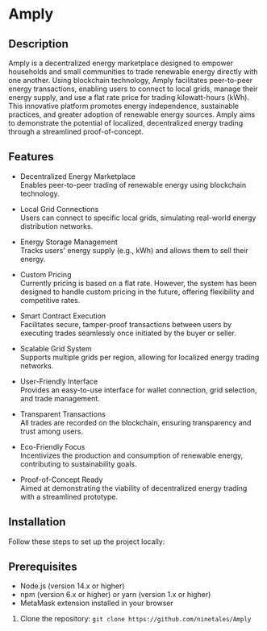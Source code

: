 # Amply

## Description
Amply is a decentralized energy marketplace designed to empower households and small communities to trade renewable energy directly with one another. Using blockchain technology, Amply facilitates peer-to-peer energy transactions, enabling users to connect to local grids, manage their energy supply, and use a flat rate price for trading kilowatt-hours (kWh). This innovative platform promotes energy independence, sustainable practices, and greater adoption of renewable energy sources. Amply aims to demonstrate the potential of localized, decentralized energy trading through a streamlined proof-of-concept.

## Features

+ Decentralized Energy Marketplace<br>
Enables peer-to-peer trading of renewable energy using blockchain technology.

+ Local Grid Connections<br>
Users can connect to specific local grids, simulating real-world energy distribution networks.

+ Energy Storage Management<br>
Tracks users' energy supply (e.g., kWh) and allows them to sell their energy.

+ Custom Pricing<br>
Currently pricing is based on a flat rate. However, the system has been designed to handle custom pricing in the future, offering flexibility and competitive rates.

+ Smart Contract Execution<br>
Facilitates secure, tamper-proof transactions between users by executing trades seamlessly once initiated by the buyer or seller.

+ Scalable Grid System<br>
Supports multiple grids per region, allowing for localized energy trading networks.

+ User-Friendly Interface<br>
Provides an easy-to-use interface for wallet connection, grid selection, and trade management.

+ Transparent Transactions<br>
All trades are recorded on the blockchain, ensuring transparency and trust among users.

+ Eco-Friendly Focus<br>
Incentivizes the production and consumption of renewable energy, contributing to sustainability goals.

+ Proof-of-Concept Ready<br>
Aimed at demonstrating the viability of decentralized energy trading with a streamlined prototype.

## Installation
Follow these steps to set up the project locally:

## Prerequisites
+ Node.js (version 14.x or higher)
+ npm (version 6.x or higher) or yarn (version 1.x or higher)
+ MetaMask extension installed in your browser

1. Clone the repository:
```git clone https://github.com/ninetales/Amply```
